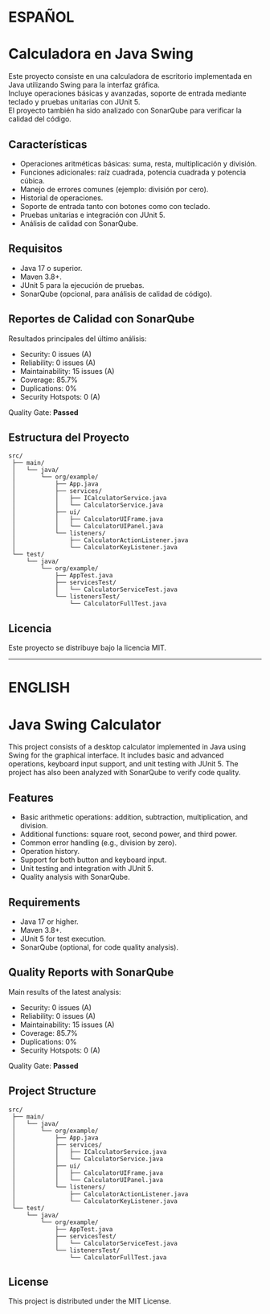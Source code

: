 # ESPAÑOL

# Calculadora en Java Swing

Este proyecto consiste en una calculadora de escritorio implementada en Java utilizando Swing para la interfaz gráfica.  
Incluye operaciones básicas y avanzadas, soporte de entrada mediante teclado y pruebas unitarias con JUnit 5.  
El proyecto también ha sido analizado con SonarQube para verificar la calidad del código.

## Características

- Operaciones aritméticas básicas: suma, resta, multiplicación y división.
- Funciones adicionales: raíz cuadrada, potencia cuadrada y potencia cúbica.
- Manejo de errores comunes (ejemplo: división por cero).
- Historial de operaciones.
- Soporte de entrada tanto con botones como con teclado.
- Pruebas unitarias e integración con JUnit 5.
- Análisis de calidad con SonarQube.

## Requisitos

- Java 17 o superior.
- Maven 3.8+.
- JUnit 5 para la ejecución de pruebas.
- SonarQube (opcional, para análisis de calidad de código).

## Reportes de Calidad con SonarQube

Resultados principales del último análisis:

- Security: 0 issues (A)
- Reliability: 0 issues (A)
- Maintainability: 15 issues (A)
- Coverage: 85.7%
- Duplications: 0%
- Security Hotspots: 0 (A)

Quality Gate: **Passed**

## Estructura del Proyecto

```
src/
 ├── main/
 │   └── java/
 │       └── org/example/
 │           ├── App.java
 │           ├── services/
 │           │   ├── ICalculatorService.java
 │           │   └── CalculatorService.java
 │           ├── ui/
 │           │   ├── CalculatorUIFrame.java
 │           │   └── CalculatorUIPanel.java
 │           └── listeners/
 │               ├── CalculatorActionListener.java
 │               └── CalculatorKeyListener.java
 └── test/
     └── java/
         └── org/example/
             ├── AppTest.java
             ├── servicesTest/
             │   └── CalculatorServiceTest.java
             └── listenersTest/
                 └── CalculatorFullTest.java
```

## Licencia

Este proyecto se distribuye bajo la licencia MIT.

---

# ENGLISH

# Java Swing Calculator

This project consists of a desktop calculator implemented in Java using Swing for the graphical interface.
It includes basic and advanced operations, keyboard input support, and unit testing with JUnit 5.
The project has also been analyzed with SonarQube to verify code quality.

## Features

- Basic arithmetic operations: addition, subtraction, multiplication, and division.
- Additional functions: square root, second power, and third power.
- Common error handling (e.g., division by zero).
- Operation history.
- Support for both button and keyboard input.
- Unit testing and integration with JUnit 5.
- Quality analysis with SonarQube.

## Requirements

- Java 17 or higher.
- Maven 3.8+.
- JUnit 5 for test execution.
- SonarQube (optional, for code quality analysis).

## Quality Reports with SonarQube

Main results of the latest analysis:

- Security: 0 issues (A)
- Reliability: 0 issues (A)
- Maintainability: 15 issues (A)
- Coverage: 85.7%
- Duplications: 0%
- Security Hotspots: 0 (A)

Quality Gate: **Passed**

## Project Structure

```
src/
 ├── main/
 │   └── java/
 │       └── org/example/
 │           ├── App.java
 │           ├── services/
 │           │   ├── ICalculatorService.java
 │           │   └── CalculatorService.java
 │           ├── ui/
 │           │   ├── CalculatorUIFrame.java
 │           │   └── CalculatorUIPanel.java
 │           └── listeners/
 │               ├── CalculatorActionListener.java
 │               └── CalculatorKeyListener.java
 └── test/
     └── java/
         └── org/example/
             ├── AppTest.java
             ├── servicesTest/
             │   └── CalculatorServiceTest.java
             └── listenersTest/
                 └── CalculatorFullTest.java
```

## License

This project is distributed under the MIT License.